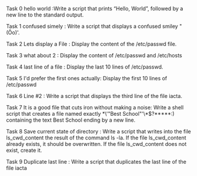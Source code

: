 Task 0 hello world :Write a script that prints “Hello, World”, followed by a new line to the standard output.

Task 1 confused simely : Write a script that displays a confused smiley "(Ôo)'.

Task 2 Lets display a File : Display the content of the /etc/passwd file.

Task 3 what about 2 : Display the content of /etc/passwd and /etc/hosts

Task 4 last line of a file : Display the last 10 lines of /etc/passwd.

Task 5 I'd prefer the first ones actually: Display the first 10 lines of /etc/passwd

Task 6 Line #2 : Write a script that displays the third line of the file iacta.

Task 7 It is a good file that cuts iron without making a noise: Write a shell script that creates a file named exactly \*\\'"Best School"\'\\*$\?\*\*\*\*\*:) containing the text Best School ending by a new line.

Task 8 Save current state of directory : Write a script that writes into the file ls_cwd_content the result of the command ls -la. If the file ls_cwd_content already exists, it should be overwritten. If the file ls_cwd_content does not exist, create it.

Task 9 Duplicate last line : Write a script that duplicates the last line of the file iacta
